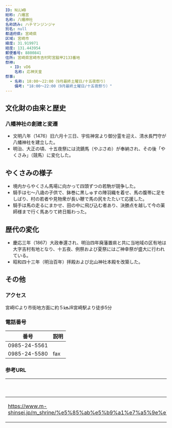 ```yaml
---
ID: NiLWB
総称: 八幡宮
名称: 八幡神社
名称読み: ハチマンジンジャ
別名: null
都道府県: 宮崎県
区域: 宮崎市
緯度: 31.919971
経度: 131.443954
郵便番号: 8800841
住所: 宮崎県宮崎市吉村町宮脇甲2133番地
祭神:
  - ID: vD6
    名称: 応神天皇
祭事:
  - 名称: 18:00～22:00（9月最終土曜日/十五夜祭り）
    備考: "18:00～22:00（9月最終土曜日/十五夜祭り）"
---
```


## 文化財の由来と歴史

### 八幡神社の創建と変遷

- 文明八年（1476）旧六月十三日、宇佐神宮より御分霊を迎え、清水長門守が八幡神社を建立した。
- 明治、大正の頃、十五夜祭には流鏑馬（やぶさめ）が奉納され、その後「やくさみ」（競馬）に変化した。

## やくさみの様子

- 境内からやくさん馬場に向かって四頭ずつの若駒が競争した。
- 騎手は七～八歳の子供で、鉢巻に黒しゅすの陣羽織を着せ、馬の腹帯に足をしばり、村の若者や見物衆が長い鞭で馬の尻をたたいて応援した。
- 騎手は馬の走るにまかせ、田の中に飛び込む者あり、決勝点を越して今の薬師様まで行く馬ありて終日賑わった。

## 歴代の変化

- 慶応三年（1867）大政奉還され、明治四年廃藩置県と共に当地域の区有地は大字吉村有地となり、十五夜、例祭および夏祭にはご神幸祭が盛大に行われている。
- 昭和四十三年（明治百年）拝殿および北山神社本殿を改築した。

## その他

### アクセス

宮崎ICより市街地方面に約５㎞JR宮崎駅より徒歩5分

### 電話番号

| 番号         | 説明 |
| ------------ | ---- |
| 0985-24-5561 |      |
| 0985-24-5580 | fax  |

### 参考URL

| URL                                                                                                                                                                                                   | 説明   |
| ----------------------------------------------------------------------------------------------------------------------------------------------------------------------------------------------------- | ------ |
| https://www.m-shinsei.jp/m_shrine/%e5%85%ab%e5%b9%a1%e7%a5%9e%e7%a4%be%ef%bc%88%e3%81%af%e3%81%a1%e3%81%be%e3%82%93%e3%81%98%e3%82%93%e3%81%98%e3%82%83%ef%bc%89%ef%bc%88%e5%90%89%e6%9d%91%ef%bc%89/ | 神社庁 |
